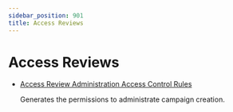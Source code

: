 ```yaml
---
sidebar_position: 901
title: Access Reviews
---
```


# Access Reviews

* [Access Review Administration Access Control Rules](accessreviewadministrationaccesscontrolrules/index "AccessReviewAdministrationAccessControlRules")

  Generates the permissions to administrate campaign creation.